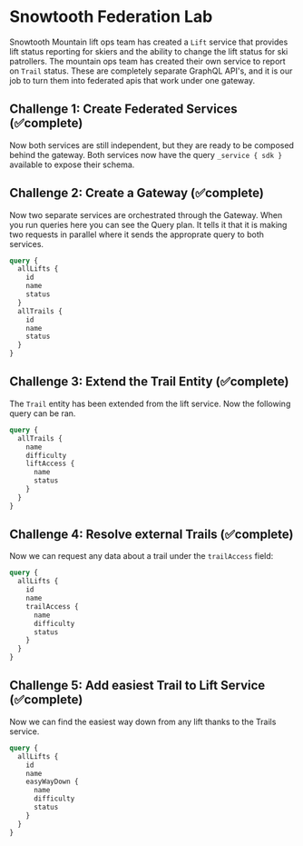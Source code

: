 # Snowtooth Federation Lab

Snowtooth Mountain lift ops team has created a `Lift` service that provides lift status reporting for skiers and the ability to change the lift status for ski patrollers. The mountain ops team has created their own service to report on `Trail` status. These are completely separate GraphQL API's, and it is our job to turn them into federated apis that work under one gateway.

## Challenge 1: Create Federated Services (✅complete)

Now both services are still independent, but they are ready to be composed behind the gateway. Both services now have the query `_service { sdk }` available to expose their schema.

## Challenge 2: Create a Gateway (✅complete)

Now two separate services are orchestrated through the Gateway. When you run queries here you can see the Query plan. It tells it that it is making two requests in parallel where it sends the approprate query to both services.

```graphql
query {
  allLifts {
    id
    name
    status
  }
  allTrails {
    id
    name
    status
  }
}
```

## Challenge 3: Extend the Trail Entity (✅complete)

The `Trail` entity has been extended from the lift service. Now the following query can be ran.

```graphql
query {
  allTrails {
    name
    difficulty
    liftAccess {
      name
      status
    }
  }
}
```

## Challenge 4: Resolve external Trails (✅complete)

Now we can request any data about a trail under the `trailAccess` field:

```graphql
query {
  allLifts {
    id
    name
    trailAccess {
      name
      difficulty
      status
    }
  }
}
```

## Challenge 5: Add easiest Trail to Lift Service (✅complete)

Now we can find the easiest way down from any lift thanks to the Trails service.

```graphql
query {
  allLifts {
    id
    name
    easyWayDown {
      name
      difficulty
      status
    }
  }
}
```
